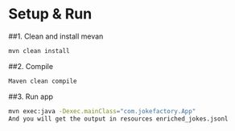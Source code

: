 # Setup & Run

##1. Clean and install mevan
   ```bash
   mvn clean install
   ```
##2. Compile
   ```bash
   Maven clean compile
   ```
##3. Run app
   ```bash
   mvn exec:java -Dexec.mainClass="com.jokefactory.App"
   And you will get the output in resources enriched_jokes.jsonl
   ```
